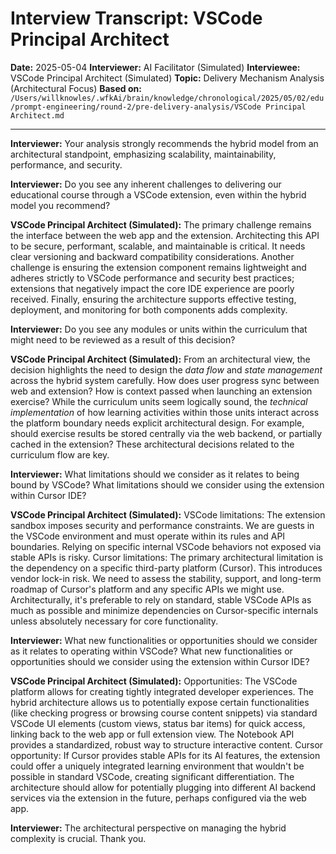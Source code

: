 # Interview Transcript: VSCode Principal Architect

**Date:** 2025-05-04
**Interviewer:** AI Facilitator (Simulated)
**Interviewee:** VSCode Principal Architect (Simulated)
**Topic:** Delivery Mechanism Analysis (Architectural Focus)
**Based on:** `/Users/willknowles/.wfkAi/brain/knowledge/chronological/2025/05/02/edu/prompt-engineering/round-2/pre-delivery-analysis/VSCode Principal Architect.md`

---

**Interviewer:** Your analysis strongly recommends the hybrid model from an architectural standpoint, emphasizing scalability, maintainability, performance, and security.

**Interviewer:** Do you see any inherent challenges to delivering our educational course through a VSCode extension, even within the hybrid model you recommend?

**VSCode Principal Architect (Simulated):** The primary challenge remains the interface between the web app and the extension. Architecting this API to be secure, performant, scalable, and maintainable is critical. It needs clear versioning and backward compatibility considerations. Another challenge is ensuring the extension component remains lightweight and adheres strictly to VSCode performance and security best practices; extensions that negatively impact the core IDE experience are poorly received. Finally, ensuring the architecture supports effective testing, deployment, and monitoring for both components adds complexity.

**Interviewer:** Do you see any modules or units within the curriculum that might need to be reviewed as a result of this decision?

**VSCode Principal Architect (Simulated):** From an architectural view, the decision highlights the need to design the *data flow* and *state management* across the hybrid system carefully. How does user progress sync between web and extension? How is context passed when launching an extension exercise? While the curriculum units seem logically sound, the *technical implementation* of how learning activities within those units interact across the platform boundary needs explicit architectural design. For example, should exercise results be stored centrally via the web backend, or partially cached in the extension? These architectural decisions related to the curriculum flow are key.

**Interviewer:** What limitations should we consider as it relates to being bound by VSCode? What limitations should we consider using the extension within Cursor IDE?

**VSCode Principal Architect (Simulated):** VSCode limitations: The extension sandbox imposes security and performance constraints. We are guests in the VSCode environment and must operate within its rules and API boundaries. Relying on specific internal VSCode behaviors not exposed via stable APIs is risky. Cursor limitations: The primary architectural limitation is the dependency on a specific third-party platform (Cursor). This introduces vendor lock-in risk. We need to assess the stability, support, and long-term roadmap of Cursor's platform and any specific APIs we might use. Architecturally, it's preferable to rely on standard, stable VSCode APIs as much as possible and minimize dependencies on Cursor-specific internals unless absolutely necessary for core functionality.

**Interviewer:** What new functionalities or opportunities should we consider as it relates to operating within VSCode? What new functionalities or opportunities should we consider using the extension within Cursor IDE?

**VSCode Principal Architect (Simulated):** Opportunities: The VSCode platform allows for creating tightly integrated developer experiences. The hybrid architecture allows us to potentially expose certain functionalities (like checking progress or browsing course content snippets) via standard VSCode UI elements (custom views, status bar items) for quick access, linking back to the web app or full extension view. The Notebook API provides a standardized, robust way to structure interactive content. Cursor opportunity: If Cursor provides stable APIs for its AI features, the extension could offer a uniquely integrated learning environment that wouldn't be possible in standard VSCode, creating significant differentiation. The architecture should allow for potentially plugging into different AI backend services via the extension in the future, perhaps configured via the web app.

**Interviewer:** The architectural perspective on managing the hybrid complexity is crucial. Thank you. 